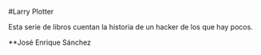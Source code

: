 #Larry Plotter

Esta serie de libros cuentan la historia de un hacker de los que hay pocos.

**José Enrique Sánchez
